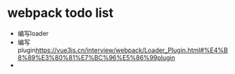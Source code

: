 # webpack todo list

* 编写loader
* 编写plugin<https://vue3js.cn/interview/webpack/Loader_Plugin.html#%E4%B8%89%E3%80%81%E7%BC%96%E5%86%99plugin>
* 